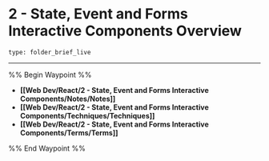 # 2 - State, Event and Forms Interactive Components Overview
 
```ccard
type: folder_brief_live
```
 
---

%% Begin Waypoint %%
- **[[Web Dev/React/2 - State, Event and Forms Interactive Components/Notes/Notes]]**
- **[[Web Dev/React/2 - State, Event and Forms Interactive Components/Techniques/Techniques]]**
- **[[Web Dev/React/2 - State, Event and Forms Interactive Components/Terms/Terms]]**

%% End Waypoint %%